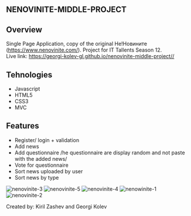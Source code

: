 ## NENOVINITE-MIDDLE-PROJECT
## Overview
Single Page Application, copy of the original Не!Новините (https://www.nenovinite.com/). Project for IT Tallents Season 12.                   
Live link: https://georgi-kolev-gl.github.io/nenovinite-middle-project//
## Tehnologies
* Javascript
* HTML5
* CSS3
* MVC
## Features
* Register/ login + validation
* Add news
* Add questionnaire /he questionnaire are display random and not paste with the added news/
* Vote for questionnaire
* Sort news uploaded by user
* Sort news by type

![nenovinite-3](https://user-images.githubusercontent.com/78796048/114513927-64a1cf80-9c43-11eb-944c-d5adc35d6876.jpg)
![nenovinite-5](https://user-images.githubusercontent.com/78796048/114523905-6f616200-9c4d-11eb-956c-c9354baf58fb.jpg)
![nenovinite-4](https://user-images.githubusercontent.com/78796048/114513934-65d2fc80-9c43-11eb-9f64-b091f35d274e.jpg)
![nenowinite-1](https://user-images.githubusercontent.com/78796048/114513906-5d7ac180-9c43-11eb-8cd4-7b978fc8e48e.jpg)
![nenovinite-2](https://user-images.githubusercontent.com/78796048/114513922-623f7580-9c43-11eb-97f7-c40b358340dd.jpg)

Created by: Kiril Zashev and Georgi Kolev
